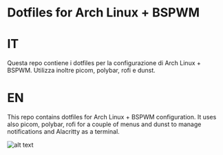 # Dotfiles for Arch Linux + BSPWM

# IT
Questa repo contiene i dotfiles per la configurazione di Arch Linux + BSPWM.
Utilizza inoltre picom, polybar, rofi e dunst.

# EN
This repo contains dotfiles for Arch Linux + BSPWM configuration.
It uses also picom, polybar, rofi for a couple of menus and dunst to manage notifications
and Alacritty as a terminal.

![alt text](https://github.com/giumatt/Arch_bspwm_dotfiles_blue/blob/main/Screen.png?raw=true)
